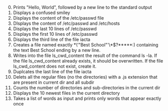0. Prints "Hello, World", followed by a new line to the standard output
1. Displays a confused smiley
2. Displays the content of the /etc/passwd file
3. DIsplays the content of /etc/passwd and /etc/hosts
4. Displays the last 10 lines of /etc/passwd
5. Displays the first 10 lines of /etc/passwd
6. Displays the third line of the file iacta
7. Creates a file named exactly \*\\'"Best School"\'\\*$\?\*\*\*\*\*:) containing the text Best School ending by a new line.
8. Writes into the file ls_cwd_content the result of the command ls -la. If the file ls_cwd_content already exists, it should be overwritten. If the file ls_cwd_content does not exist, create it.
9. Duplcates the last line of the file iacta
10. Delets all the regular files (no the directories) with a .js extension that are present in current dir and all subdir
11. Counts the number of directories and sub-directories in the current dir
12. Displays the 10 newest files in the current directory
13. Takes a list of words as input and prints only words that appear exactly once
